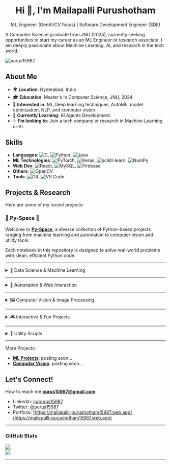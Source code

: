 <h1 align="center">Hi 👋, I'm Mailapalli Purushotham</h1>
<p align="center">ML Engineer (GenAI/CV focus) | Software Development Engineer (SDE)</p>

A Computer Science graduate from JNU (2024), currently seeking opportunities to start my career as an ML Engineer or research associate. I am deeply passionate about Machine Learning, AI, and research in the tech world.

<p align="left"> <img src="https://komarev.com/ghpvc/?username=purus15987&label=Profile%20views&color=0e75b6&style=flat" alt="purus15987" /> </p>

## About Me

* 🌍 **Location**: Hyderabad, India
* 🎓 **Education**: Master's in Computer Science, JNU, 2024.
* 🔬 **Interested in**: ML,Deep learning techniques, AutoML, model optimization, NLP, and computer vision
* 🌱 **Currently Learning**: AI Agents Development.
* ✨ **I’m looking to**: Join a tech company or research in Machine Learning or AI.

## Skills

* **Languages**: ![C](https://img.shields.io/badge/C-%2300599C.svg?style=flat-square&logo=c&logoColor=white), ![Python](https://img.shields.io/badge/Python-%233670A0.svg?style=flat-square&logo=python&logoColor=ffdd54), ![Java](https://img.shields.io/badge/Java-%23ED8B00.svg?style=flat-square&logo=java&logoColor=white)
* **ML Technologies**: ![PyTorch](https://img.shields.io/badge/PyTorch-%23EE4C2C.svg?style=flat-square&logo=PyTorch&logoColor=white), ![Keras](https://img.shields.io/badge/Keras-%23D00000.svg?style=flat-square&logo=Keras&logoColor=white), ![scikit-learn](https://img.shields.io/badge/scikit--learn-%23F7931E.svg?style=flat-square&logo=scikit-learn&logoColor=white), ![NumPy](https://img.shields.io/badge/NumPy-%23013243.svg?style=flat-square&logo=numpy&logoColor=white)
* **Web Dev**: ![React](https://img.shields.io/badge/React-%2320232a.svg?style=flat-square&logo=react&logoColor=%2361DAFB), ![MySQL](https://img.shields.io/badge/MySQL-%2300000f.svg?style=flat-square&logo=mysql&logoColor=white), ![Firebase](https://img.shields.io/badge/Firebase-%23FFCA28.svg?style=flat-square&logo=firebase&logoColor=black)
* **Others**: ![OpenCV](https://img.shields.io/badge/OpenCV-%235C3EE8.svg?style=flat-square&logo=opencv&logoColor=white)
* **Tools**: ![Git](https://img.shields.io/badge/Git-%23F05032.svg?style=flat-square&logo=git&logoColor=white), ![VS Code](https://img.shields.io/badge/VS%20Code-%23007ACC.svg?style=flat-square&logo=visual-studio-code&logoColor=white)

## Projects & Research

Here are some of my recent projects:

### 🔬 Py-Space 🚀
Welcome to **[Py-Space](https://github.com/purus15987/py-space)**, a diverse collection of Python-based projects ranging from machine learning and automation to computer vision and utility tools.

Each notebook in this repository is designed to solve real-world problems with clean, efficient Python code.

---

<details>
<summary>🔬 Data Science & Machine Learning</summary>

- 📊 [RNAseq TPM Data Analysis & ML Models](https://github.com/purus15987/py-space/blob/main/Data%20Analysis%20and%20Machine%20Learning%20Models%20on%20RNAseqTPM.ipynb)  
  Exploratory data analysis and machine learning on RNA sequencing data.

- 🐦 [Twitter Tweets Analysis](https://github.com/purus15987/py-space/blob/main/twitter_tweets_analysis.ipynb)  
  Text analytics and sentiment exploration on tweets.

</details>

---

<details>
<summary>🤖 Automation & Web Interaction</summary>

- 🚄 [IRCTC Ticket Booking Automation & Web Scraping](https://github.com/purus15987/py-space/blob/main/IRCTC_Ticket_Booking_AUTOMATION_Web_Scraping.ipynb)  
  Automated ticket booking with real-time scraping.

- 📽️ [YouTube Video Downloader](https://github.com/purus15987/py-space/blob/main/Youtube_Video_Downloader.ipynb)  
  Download YouTube videos with a simple script.

</details>

---

<details>
<summary>🖼️ Computer Vision & Image Processing</summary>

- 🔐 [LSB Steganography – Hide Secret Message in Image](https://github.com/purus15987/py-space/blob/main/LSB_Steganography_Hide_Secret_Message_in_Image.ipynb)  
  Hide text inside images using least significant bit encoding.

- 🔍 [Text Extraction from Images](https://github.com/purus15987/py-space/blob/main/Text_Extraction_from_Images.ipynb)  
  Extract text from images using OCR techniques.

- 🎥 [OpenCV Projects Collection](https://github.com/purus15987/py-space/blob/main/OpenCV_projects_2.ipynb)  
  Fun and practical vision projects using OpenCV.

</details>

---

<details>
<summary>🎮 Interactive & Fun Projects</summary>

- 🧠 [Realtime Memory Game](https://github.com/purus15987/py-space/blob/main/Realtime_Memory_Game.ipynb)  
  Boost your memory with a fun, interactive game.

- 🌌 [Animate Image to Video – Special Project](https://github.com/purus15987/py-space/blob/main/Special_one_Animate_image_to_video.ipynb)  
  Convert a static image into a dynamic video.

</details>

---

<details>
<summary>🧰 Utility Scripts</summary>

- 📄 [Compress PDF Files](https://github.com/purus15987/py-space/blob/main/compress_pdf.ipynb)  
  Reduce PDF size with Python for fast sharing and storage.

</details>

---
More Projects:

* **[ML Projects](https://mailapalli-purushotham15987.web.app)**: posting soon...
* **[Computer Vision](https://mailapalli-purushotham15987.web.app)**: posting soon...

## Let's Connect!

How to reach me **purus15987@gmail.com**

* LinkedIn: [in/purus15987](https://www.linkedin.com/in/purus15987/)
* Twitter: [@purus15987](https://x.com/purus15987)
* Portfolio: [https://mailapalli-purushotham15987.web.app](https://mailapalli-purushotham15987.web.app)

---

### GitHub Stats

![](https://github-readme-stats.vercel.app/api?username=purus15987&theme=chartreuse-dark&hide_border=false&include_all_commits=false&count_private=false)<br/>
![](https://github-readme-stats.vercel.app/api/top-langs/?username=purus15987&theme=chartreuse-dark&hide_border=false&include_all_commits=false&count_private=false&layout=compact)

---
